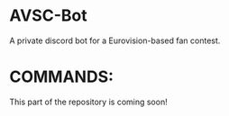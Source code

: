 # AVSC-Bot
A private discord bot for a Eurovision-based fan contest.



# COMMANDS:
This part of the repository is coming soon!

